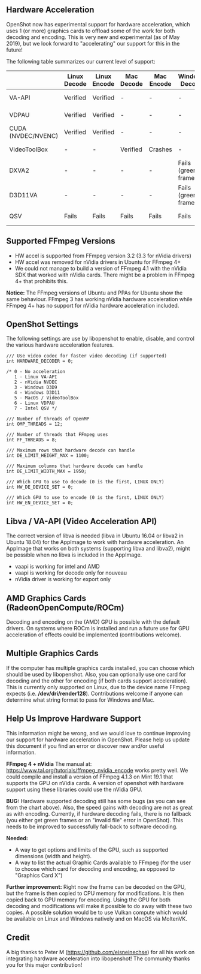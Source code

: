## Hardware Acceleration

OpenShot now has experimental support for hardware acceleration, which uses 1 (or more) 
graphics cards to offload some of the work for both decoding and encoding. This is
very new and experimental (as of May 2019), but we look forward to "accelerating" 
our support for this in the future!

The following table summarizes our current level of support:

|                    | Linux Decode | Linux Encode | Mac Decode | Mac Encode | Windows Decode       | Windows Encode | Notes          |
|--------------------|--------------|--------------|------------|------------|----------------------|----------------|----------------|
| VA-API             |   Verified   |   Verified   |      -     |      -     |           -          |        -       | Linux Only     |
| VDPAU              |   Verified   |   Verified   |      -     |      -     |           -          |        -       | Linux Only     |
| CUDA (NVDEC/NVENC) |   Verified   |   Verified   |      -     |      -     |           -          |    Verified    | Cross Platform |
| VideoToolBox       |       -      |       -      |  Verified  |   Crashes  |           -          |        -       | Mac Only       |
| DXVA2              |       -      |       -      |      -     |      -     | Fails (green frames) |    Verified    | Windows Only   |
| D3D11VA            |       -      |       -      |      -     |      -     | Fails (green frames) |        -       | Windows Only   |
| QSV                |     Fails    |     Fails    |    Fails   |    Fails   |         Fails        |      Fails     | Cross Platform |

## Supported FFmpeg Versions

* HW accel is supported from FFmpeg version 3.2 (3.3 for nVidia drivers)
* HW accel was removed for nVidia drivers in Ubuntu for FFmpeg 4+
* We could not manage to build a version of FFmpeg 4.1 with the nVidia SDK
that worked with nVidia cards. There might be a problem in FFmpeg 4+
that prohibits this.

**Notice:** The FFmpeg versions of Ubuntu and PPAs for Ubuntu show the
same behaviour. FFmpeg 3 has working nVidia hardware acceleration while
FFmpeg 4+ has no support for nVidia hardware acceleration
included.

## OpenShot Settings

The following settings are use by libopenshot to enable, disable, and control
the various hardware acceleration features.

```
/// Use video codec for faster video decoding (if supported)
int HARDWARE_DECODER = 0;

/* 0 - No acceleration
   1 - Linux VA-API
   2 - nVidia NVDEC
   3 - Windows D3D9
   4 - Windows D3D11
   5 - MacOS / VideoToolBox
   6 - Linux VDPAU
   7 - Intel QSV */

/// Number of threads of OpenMP
int OMP_THREADS = 12;

/// Number of threads that FFmpeg uses
int FF_THREADS = 8;

/// Maximum rows that hardware decode can handle
int DE_LIMIT_HEIGHT_MAX = 1100;

/// Maximum columns that hardware decode can handle
int DE_LIMIT_WIDTH_MAX = 1950;

/// Which GPU to use to decode (0 is the first, LINUX ONLY)
int HW_DE_DEVICE_SET = 0;

/// Which GPU to use to encode (0 is the first, LINUX ONLY)
int HW_EN_DEVICE_SET = 0;
```

## Libva / VA-API (Video Acceleration API)

The correct version of libva is needed (libva in Ubuntu 16.04 or libva2
in Ubuntu 18.04) for the AppImage to work with hardware acceleration.
An AppImage that works on both systems (supporting libva and libva2),
might be possible when no libva is included in the AppImage.

* vaapi is working for intel and AMD
* vaapi is working for decode only for nouveau
* nVidia driver is working for export only

## AMD Graphics Cards (RadeonOpenCompute/ROCm)

Decoding and encoding on the (AMD) GPU is possible with the default drivers.
On systems where ROCm is installed and run a future use for GPU acceleration
of effects could be implemented (contributions welcome).

## Multiple Graphics Cards

If the computer has multiple graphics cards installed, you can choose which
should be used by libopenshot. Also, you can optionally use one card for
decoding and the other for encoding (if both cards support acceleration).
This is currently only supported on Linux, due to the device name FFmpeg
expects (i.e. **/dev/dri/render128**). Contributions welcome if anyone can
determine what string format to pass for Windows and Mac.

## Help Us Improve Hardware Support

This information might be wrong, and we would love to continue improving
our support for hardware acceleration in OpenShot. Please help us update
this document if you find an error or discover new and/or useful information.

**FFmpeg 4 + nVidia** The manual at:
https://www.tal.org/tutorials/ffmpeg_nvidia_encode
works pretty well. We could compile and install a version of FFmpeg 4.1.3
on Mint 19.1 that supports the GPU on nVidia cards. A version of openshot
with hardware support using these libraries could use the nVidia GPU.

**BUG:** Hardware supported decoding still has some bugs (as you can see from
the chart above). Also, the speed gains with decoding are not as great 
as with encoding. Currently, if hardware decoding fails, there is no
fallback (you either get green frames or an "invalid file" error in OpenShot).
This needs to be improved to successfully fall-back to software decoding.

**Needed:** 
  * A way to get options and limits of the GPU, such as 
 supported dimensions (width and height).
  *  A way to list the actual Graphic Cards available to FFmpeg (for the 
  user to choose which card for decoding and encoding, as opposed 
  to "Graphics Card X")

**Further improvement:** Right now the frame can be decoded on the GPU, but the
frame is then copied to CPU memory for modifications. It is then copied back to 
GPU memory for encoding. Using the GPU for both decoding and modifications
will make it possible to do away with these two copies. A possible solution would 
be to use Vulkan compute which would be available on Linux and Windows natively 
and on MacOS via MoltenVK.

## Credit

A big thanks to Peter M (https://github.com/eisneinechse) for all his work
on integrating hardware acceleration into libopenshot! The community thanks
you for this major contribution!
